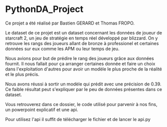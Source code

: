 # PythonDA_Project
Ce projet a été réalisé par Bastien GERARD et Thomas FROPO. 

Le dataset de ce projet est un dataset concernant les données de joueur de starcraft 2, un jeu de stratégie en temps réel développé par blizzard. On y retrouve les rangs des joueurs allant de bronze à professionel et certaines données sur eux comme les APM ou leur temps de jeu.

Nous avions pour but de prédire le rang des joueurs grâce aux données fournit. Il nous fallait pour ça arranger certaines donnée et faire un choix dans l'exploitation d'autres pour avoir un modèle le plus proche de la réalité et le plus précis.

Nous avons réussi à sortir un modèle qui prédit avec une précision de 0.39. Ce faible résultat peut s'expliquer par le peu de données présentes dans ce dataset.

Vous retrouverez dans ce dossier, le code utilisé pour parvenir à nos fins, un powerpoint explicatif et une api.

Pour utilisez l'api il suffit de télécharger le fichier et de lancer le api.py
